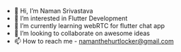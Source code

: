 - 👋 Hi, I’m Naman Srivastava
- 👀 I’m interested in Flutter Development
- 🌱 I’m currently learning webRTC for flutter chat app
- 💞️ I’m looking to collaborate on awesome ideas 
- 📫 How to reach me - namanthehurtlocker@gmail.com 

<!---
imnaman1/imnaman1 is a ✨ special ✨ repository because its `README.md` (this file) appears on your GitHub profile.
You can click the Preview link to take a look at your changes.
--->
